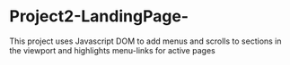 # Project2-LandingPage-
This project uses Javascript DOM to add menus and scrolls to sections in the viewport and highlights menu-links for active pages
